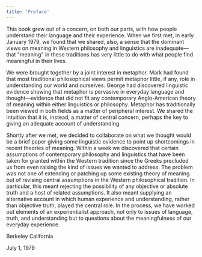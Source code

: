 ```yaml
---
title: 'Preface'
---
```


This book grew out of a concern, on both our parts, with how people understand their language and their experience. When we first met, in early January 1979, we found that we shared, also, a sense that the dominant views on meaning in Western philosophy and linguistics are inadequate—that "meaning" in these traditions has very little to do with what people find meaningful in their lives.

We were brought together by a joint interest in metaphor. Mark had found that most traditional philosophical views permit metaphor little, if any, role in understanding our world and ourselves. George had discovered linguistic evidence showing that metaphor is pervasive in everyday language and thought—evidence that did not fit any contemporary Anglo-American theory of meaning within either linguistics or philosophy. Metaphor has traditionally been viewed in both fields as a matter of peripheral interest. We shared the intuition that it is, instead, a matter of central concern, perhaps the key to giving an adequate account of understanding.

Shortly after we met, we decided to collaborate on what we thought would be a brief paper giving some linguistic evidence to point up shortcomings in recent theories of meaning. Within a week we discovered that certain assumptions of contemporary philosophy and linguistics that have been taken for granted within the Western tradition since the Greeks precluded us from even raising the kind of issues we wanted to address. The problem was not one of extending or patching up some existing theory of meaning but of revising central assumptions in the Western philosophical tradition. In particular, this meant rejecting the possibility of any objective or absolute truth and a host of related assumptions. It also meant supplying an alternative account in which human experience and understanding, rather than objective truth, played the central role. In the process, we have worked out elements of an experientialist approach, not only to issues of language, truth, and understanding but to questions about the meaningfulness of our everyday experience.


Berkeley California

July 1, 1979